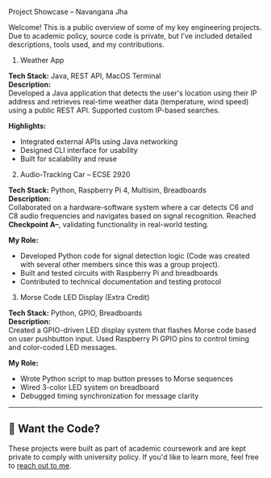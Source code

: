 Project Showcase – Navangana Jha

Welcome! This is a public overview of some of my key engineering projects. Due to academic policy, source code is private, but I’ve included detailed descriptions, tools used, and my contributions.

1. Weather App

**Tech Stack:** Java, REST API, MacOS Terminal  
**Description:**  
Developed a Java application that detects the user's location using their IP address and retrieves real-time weather data (temperature, wind speed) using a public REST API. Supported custom IP-based searches.

**Highlights:**
- Integrated external APIs using Java networking
- Designed CLI interface for usability
- Built for scalability and reuse


2. Audio-Tracking Car – ECSE 2920

**Tech Stack:** Python, Raspberry Pi 4, Multisim, Breadboards  
**Description:**  
Collaborated on a hardware-software system where a car detects C6 and C8 audio frequencies and navigates based on signal recognition. Reached **Checkpoint A–**, validating functionality in real-world testing.

**My Role:**
- Developed Python code for signal detection logic (Code was created with several other members since this was a group project).
- Built and tested circuits with Raspberry Pi and breadboards
- Contributed to technical documentation and testing protocol


3. Morse Code LED Display (Extra Credit)

**Tech Stack:** Python, GPIO, Breadboards  
**Description:**  
Created a GPIO-driven LED display system that flashes Morse code based on user pushbutton input. Used Raspberry Pi GPIO pins to control timing and color-coded LED messages.

**My Role:**
- Wrote Python script to map button presses to Morse sequences
- Wired 3-color LED system on breadboard
- Debugged timing synchronization for message clarity

---

## 📩 Want the Code?

These projects were built as part of academic coursework and are kept private to comply with university policy. If you'd like to learn more, feel free to [reach out to me](mailto:navanganajha05@gmail.com).
